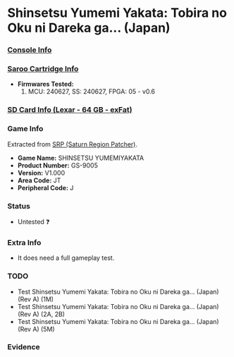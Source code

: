 # Shinsetsu Yumemi Yakata: Tobira no Oku ni Dareka ga... (Japan)

### [Console Info](../../../../../Info/Consoles/VA13/README.md)

### [Saroo Cartridge Info](../../../../../Info/Cartridges/GuangzhouSanStarOnlineShop/1.6/README.md)

- <b>Firmwares Tested:</b>
  1. MCU: 240627, SS: 240627, FPGA: 05 - v0.6

### [SD Card Info (Lexar - 64 GB - exFat)](../../../../../Info/SdCards/Lexar/64GB/exfat/README.md)

### Game Info

Extracted from [SRP (Saturn Region Patcher)](https://segaxtreme.net/resources/saturn-region-patcher.81/download).

- <b>Game Name:</b> SHINSETSU YUMEMIYAKATA
- <b>Product Number:</b> GS-9005
- <b>Version:</b> V1.000
- <b>Area Code:</b> JT
- <b>Peripheral Code:</b> J

### Status

- Untested :question:

### Extra Info

- It does need a full gameplay test.

### TODO

- Test Shinsetsu Yumemi Yakata: Tobira no Oku ni Dareka ga... (Japan) (Rev A) (1M)
- Test Shinsetsu Yumemi Yakata: Tobira no Oku ni Dareka ga... (Japan) (Rev A) (2A, 2B)
- Test Shinsetsu Yumemi Yakata: Tobira no Oku ni Dareka ga... (Japan) (Rev A) (5M)

### Evidence

<!-- [![](https://img.youtube.com/vi/aRB4hv8FcpM/0.jpg)](https://www.youtube.com/watch?v=aRB4hv8FcpM) -->

